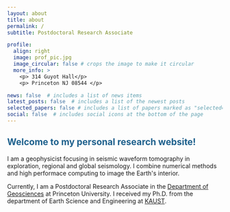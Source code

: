 ```yaml
---
layout: about
title: about
permalink: /
subtitle: Postdoctoral Research Associate

profile:
  align: right
  image: prof_pic.jpg
  image_circular: false # crops the image to make it circular
  more_info: >
    <p> 314 Guyot Hall</p>
    <p> Princeton NJ 08544 </p>

news: false  # includes a list of news items
latest_posts: false  # includes a list of the newest posts
selected_papers: false # includes a list of papers marked as "selected={true}"
social: false  # includes social icons at the bottom of the page
---
```


## <font color="#1F618D"> Welcome to my personal research website! </font>

I am a geophysicist focusing in seismic waveform tomography in exploration, regional and global
seismology. I combine numerical methods and high performace computing to image the Earth's interior.

Currently, I am a Postdoctoral Research Associate in the
<a href="https://geosciences.princeton.edu/">Department of Geosciences</a> at Princeton
University. I received my Ph.D. from the department of Earth Science
and Engineering at <a href="https://www.kaust.edu.sa/en/">KAUST</a>.
